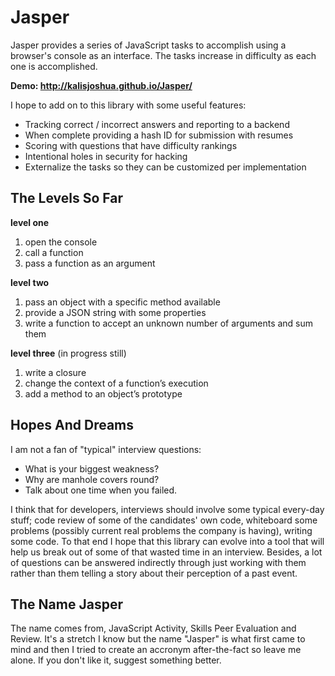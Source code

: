 # Jasper

Jasper provides a series of JavaScript tasks to accomplish using a browser's console as an interface. The tasks increase in difficulty as each one is accomplished.

 **Demo: http://kalisjoshua.github.io/Jasper/**

I hope to add on to this library with some useful features:

  * Tracking correct / incorrect answers and reporting to a backend
  * When complete providing a hash ID for submission with resumes
  * Scoring with questions that have difficulty rankings
  * Intentional holes in security for hacking
  * Externalize the tasks so they can be customized per implementation

## The Levels So Far

**level one**

  1. open the console
  2. call a function
  3. pass a function as an argument

**level two**

  1. pass an object with a specific method available
  2. provide a JSON string with some properties
  3. write a function to accept an unknown number of arguments and sum them 

**level three** (in progress still)

  1. write a closure
  2. change the context of a function’s execution
  3. add a method to an object’s prototype

## Hopes And Dreams

I am not a fan of "typical" interview questions: 

  * What is your biggest weakness?
  * Why are manhole covers round?
  * Talk about one time when you failed.

I think that for developers, interviews should involve some typical every-day stuff; code review of some of the candidates' own code, whiteboard some problems (possibly current real problems the company is having), writing some code. To that end I hope that this library can evolve into a tool that will help us break out of some of that wasted time in an interview. Besides, a lot of questions can be answered indirectly through just working with them rather than them telling a story about their perception of a past event.

## The Name Jasper

The name comes from, JavaScript Activity, Skills Peer Evaluation and Review. It's a stretch I know but the name "Jasper" is what first came to mind and then I tried to create an accronym after-the-fact so leave me alone. If you don't like it, suggest something better.
